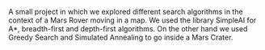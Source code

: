 A small project in which we explored different search algorithms in the context of a Mars Rover moving in a map. We used the library SimpleAI for A*, breadth-first and depth-first algorithms. On the other hand we used Greedy Search and Simulated Annealing to go inside a Mars Crater. 
